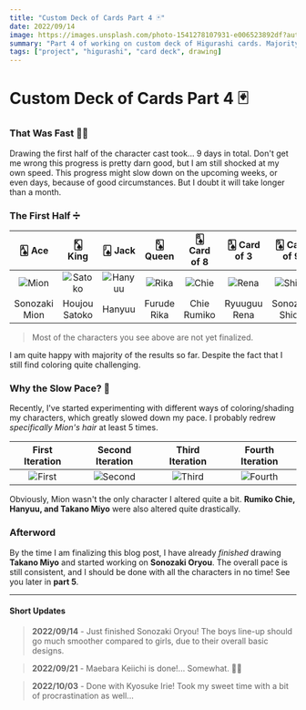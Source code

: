 ```yaml
---
title: "Custom Deck of Cards Part 4 🃏"
date: 2022/09/14
image: https://images.unsplash.com/photo-1541278107931-e006523892df?auto=format&fit=crop&w=500&h=500&q=30
summary: "Part 4 of working on custom deck of Higurashi cards. Majority of the characters are in full color. But I had my share of struggles before reaching that point."
tags: ["project", "higurashi", "card deck", drawing]
---
```


# Custom Deck of Cards Part 4 🃏

<h3 id="that-was-fast"> That Was Fast 🏃‍♂️ </h3>

Drawing the first half of the character cast took... 9 days in total. Don't get me wrong this progress is pretty darn good, but I am still shocked at my own speed. This progress might slow down on the upcoming weeks, or even days, because of good circumstances. But I doubt it will take longer than a month.

<h3 id="first-half"> The First Half ➗ </h3>

|     🂡 Ace     |      🂮 King       |      🂫 Jack       |    🂭 Queen    |  🂨 Card of 8  |  🂣 Card of 3  |   🂩 Card of 9   |    🂤 Card of 4    |    🃏 Joker     |     🂢 Card of 2     |  🂧 Card of 7  |
| :-----------: | :---------------: | :---------------: | :-----------: | :-----------: | :-----------: | :-------------: | :---------------: | :-------------: | :-----------------: | :-----------: |
| ![Mion][mion] | ![Satoko][satoko] | ![Hanyuu][hanyuu] | ![Rika][rika] | ![Chie][chie] | ![Rena][rena] | ![Shion][shion] | ![Takano][takano] | ![Oryou][oryou] | ![Keiichi][keiichi] | ![Irie][irie] |
| Sonozaki Mion |   Houjou Satoko   |      Hanyuu       |  Furude Rika  |  Chie Rumiko  | Ryuuguu Rena  | Sonozaki Shion  |    Takano Miyo    | Sonozaki Oryou  |   Maebara Keiichi   | Kyosuke Irie  |

> Most of the characters you see above are not yet finalized.

I am quite happy with majority of the results so far. Despite the fact that I still find coloring quite challenging.

<h3 id="slow-pace"> Why the Slow Pace? 🦥 </h3>

Recently, I've started experimenting with different ways of coloring/shading my characters, which greatly slowed down my pace. I probably redrew _specifically Mion's hair_ at least 5 times.

| First Iteration  | Second Iteration  | Third Iteration  | Fourth Iteration  |
| :--------------: | :---------------: | :--------------: | :---------------: |
| ![First][mion-1] | ![Second][mion-2] | ![Third][mion-3] | ![Fourth][mion-4] |

Obviously, Mion wasn't the only character I altered quite a bit. **Rumiko Chie, Hanyuu, and Takano Miyo** were also altered quite drastically.

<h3 id="afterword"> Afterword </h3>

By the time I am finalizing this blog post, I have already _finished_ drawing **Takano Miyo** and started working on **Sonozaki Oryou**. The overall pace is still consistent, and I should be done with all the characters in no time! See you later in **part 5**.

<hr/>

#### Short Updates

> **2022/09/14** - Just finished Sonozaki Oryou! The boys line-up should go much smoother compared to girls, due to their overall basic designs.

> **2022/09/21** - Maebara Keiichi is done!... Somewhat. 👍🏻

> **2022/10/03** - Done with Kyosuke Irie! Took my sweet time with a bit of procrastination as well...

[mion]: https://i.imgur.com/8FewsZTm.png
[satoko]: https://i.imgur.com/Efg8h1bm.png
[hanyuu]: https://i.imgur.com/eh0Fuj0m.png
[rika]: https://i.imgur.com/pA77QoFm.png
[chie]: https://i.imgur.com/ULmNf9Rm.png
[rena]: https://i.imgur.com/GcWyYCsm.png
[shion]: https://i.imgur.com/U7RWxaQm.png
[takano]: https://i.imgur.com/dYIgtH3m.png
[oryou]: https://i.imgur.com/11CTQBAm.png
[keiichi]: https://i.imgur.com/aLhBg5Bm.png
[irie]: https://i.imgur.com/k2FJyYsm.png
[mion-1]: https://i.imgur.com/dx5HcS7m.png
[mion-2]: https://i.imgur.com/kOQUCBcm.png
[mion-3]: https://i.imgur.com/8jQjFi1m.png
[mion-4]: https://i.imgur.com/zc4VGgCm.png
